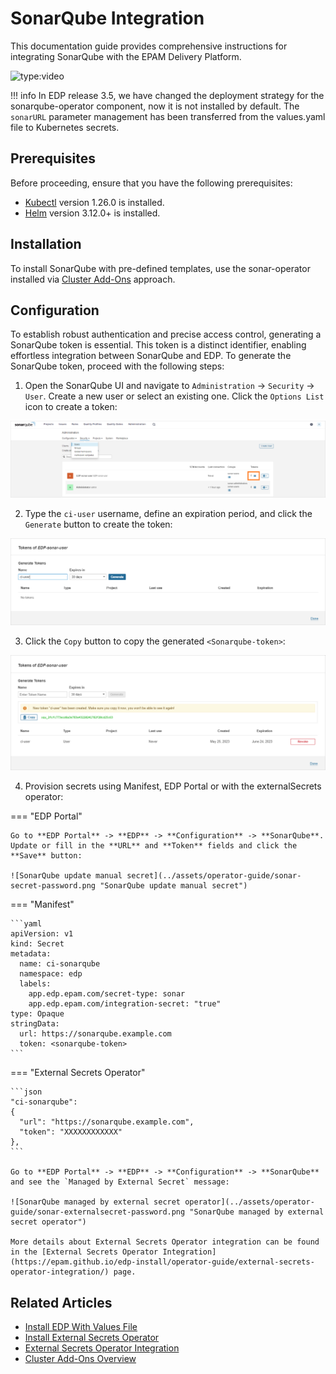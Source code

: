 # SonarQube Integration

This documentation guide provides comprehensive instructions for integrating SonarQube with the EPAM Delivery Platform.

![type:video](https://www.youtube.com/embed/0duxqmIKFpQ)

!!! info
    In EDP release 3.5, we have changed the deployment strategy for the sonarqube-operator component, now it is not installed by default. The `sonarURL` parameter management has been transferred from the values.yaml file to Kubernetes secrets.

## Prerequisites

Before proceeding, ensure that you have the following prerequisites:

* [Kubectl](https://v1-26.docs.kubernetes.io/releases/download/) version 1.26.0 is installed.
* [Helm](https://helm.sh) version 3.12.0+ is installed.

## Installation

To install SonarQube with pre-defined templates, use the sonar-operator installed via [Cluster Add-Ons](https://github.com/epam/edp-cluster-add-ons) approach.

## Configuration

To establish robust authentication and precise access control, generating a SonarQube token is essential. This token is a distinct identifier, enabling effortless integration between SonarQube and EDP. To generate the SonarQube token, proceed with the following steps:

1. Open the SonarQube UI and navigate to `Administration` -> `Security` -> `User`. Create a new user or select an existing one. Click the `Options List` icon to create a token:

  ![SonarQube user settings](../assets/operator-guide/sonar-create-user.png "SonarQube user settings")

2. Type the `ci-user` username, define an expiration period, and click the `Generate` button to create the token:

  ![SonarQube create token](../assets/operator-guide/sonar-generate-token.png "SonarQube create token")

3. Click the `Copy` button to copy the generated `<Sonarqube-token>`:

  ![SonarQube token](../assets/operator-guide/sonar-copy-token.png "SonarQube token")

4. Provision secrets using Manifest, EDP Portal or with the externalSecrets operator:

=== "EDP Portal"

    Go to **EDP Portal** -> **EDP** -> **Configuration** -> **SonarQube**. Update or fill in the **URL** and **Token** fields and click the **Save** button:

    ![SonarQube update manual secret](../assets/operator-guide/sonar-secret-password.png "SonarQube update manual secret")

=== "Manifest"

    ```yaml
    apiVersion: v1
    kind: Secret
    metadata:
      name: ci-sonarqube
      namespace: edp
      labels:
        app.edp.epam.com/secret-type: sonar
        app.edp.epam.com/integration-secret: "true"
    type: Opaque
    stringData:
      url: https://sonarqube.example.com
      token: <sonarqube-token>
    ```

=== "External Secrets Operator"

    ```json
    "ci-sonarqube":
    {
      "url": "https://sonarqube.example.com",
      "token": "XXXXXXXXXXXX"
    },
    ```

    Go to **EDP Portal** -> **EDP** -> **Configuration** -> **SonarQube** and see the `Managed by External Secret` message:

    ![SonarQube managed by external secret operator](../assets/operator-guide/sonar-externalsecret-password.png "SonarQube managed by external secret operator")

    More details about External Secrets Operator integration can be found in the [External Secrets Operator Integration](https://epam.github.io/edp-install/operator-guide/external-secrets-operator-integration/) page.

## Related Articles
* [Install EDP With Values File](install-kuberocketci.mdx)
* [Install External Secrets Operator](install-external-secrets-operator.md)
* [External Secrets Operator Integration](external-secrets-operator-integration.md)
* [Cluster Add-Ons Overview](add-ons-overview.md)
